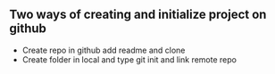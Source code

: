 ## Two ways of creating and initialize project on github
- Create repo in github add readme and clone
- Create folder in local and type git init and link remote repo
